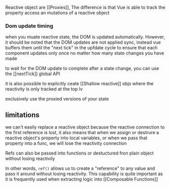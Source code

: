 Reactive object are  [[Proxies]], The difference is that Vue is able to track the property access an  mutations of a reactive object


### Dom update timing

when you muate reactive state, the DOM is updated automatically. However, it should be noted that the DOM updates are not applied sync, instead vue buffers them until the "next tick" in the upfdate cycle to ensure that each component updates only once no matter how many state changes you have made


to wait for the DOM update to complete after a state change, you can use the [[nextTick]] global API

it is also possible to explicitly ceate [[Shallow reactive]]  objs where the reactivity is only tracked at the top lv

exclusively use the proxied versions of your state


## limitations

we can't easily replace a reactive object because the reactive connection to the first reference is lost, it also means that when we assign or destrure a reactive object's property into local variables, or when we pass that property into a func, we will lose the reactivity connection


Refs can also be passed into functions or destuctured fron plain object without losing reactivily

In other words, `ref()` allows us to create a "reference" to any value and pass it around without losing reactivity. This capability is quite important as it is frequently used when extracting logic into [[Composable Functions]]

